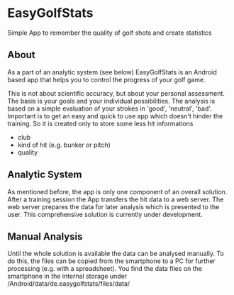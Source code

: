 # EasyGolfStats
Simple App to remember the quality of golf shots and create statistics

## About
As a part of an analytic system (see below) EasyGolfStats is an Android based app that helps you to control the progress of your golf game.

This is not about scientific accuracy, but about your personal assessment. The basis is your goals and your individual possibilities.
The analysis is based on a simple evaluation of your strokes in 'good', 'neutral', 'bad'.
Important is to get an easy and quick to use app which doesn't hinder the training. So it is created only to store some less hit informations 
* club
* kind of hit (e.g. bunker or pitch)
* quality

## Analytic System
As mentioned before, the app is only one component of an overall solution. 
After a training session the App transfers the hit data to a web server. The web server prepares the data for later analysis which is presented to the user.
This comprehensive solution is currently under development. 

## Manual Analysis
Until the whole solution is available the data can be analysed manually.
To do this, the files can be copied from the smartphone to a PC for further processing (e.g. with a spreadsheet).
You find the data files on the smartphone in the internal storage under /Android/data/de.easygolfstats/files/data/

